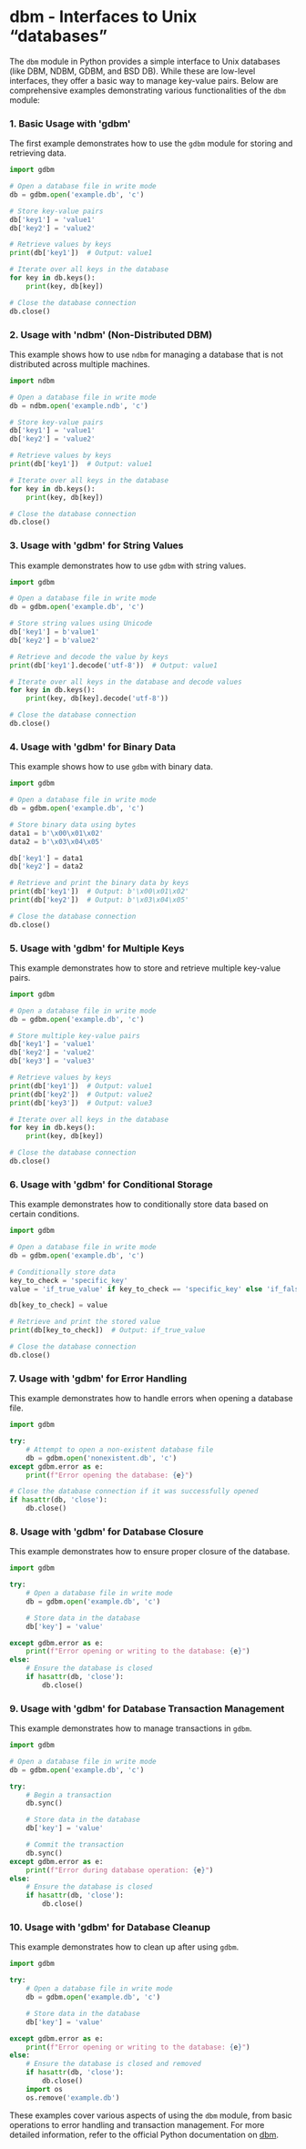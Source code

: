 # dbm - Interfaces to Unix “databases”

The `dbm` module in Python provides a simple interface to Unix databases (like DBM, NDBM, GDBM, and BSD DB). While these are low-level interfaces, they offer a basic way to manage key-value pairs. Below are comprehensive examples demonstrating various functionalities of the `dbm` module:

### 1. Basic Usage with 'gdbm'

The first example demonstrates how to use the `gdbm` module for storing and retrieving data.

```python
import gdbm

# Open a database file in write mode
db = gdbm.open('example.db', 'c')

# Store key-value pairs
db['key1'] = 'value1'
db['key2'] = 'value2'

# Retrieve values by keys
print(db['key1'])  # Output: value1

# Iterate over all keys in the database
for key in db.keys():
    print(key, db[key])

# Close the database connection
db.close()
```

### 2. Usage with 'ndbm' (Non-Distributed DBM)

This example shows how to use `ndbm` for managing a database that is not distributed across multiple machines.

```python
import ndbm

# Open a database file in write mode
db = ndbm.open('example.ndb', 'c')

# Store key-value pairs
db['key1'] = 'value1'
db['key2'] = 'value2'

# Retrieve values by keys
print(db['key1'])  # Output: value1

# Iterate over all keys in the database
for key in db.keys():
    print(key, db[key])

# Close the database connection
db.close()
```

### 3. Usage with 'gdbm' for String Values

This example demonstrates how to use `gdbm` with string values.

```python
import gdbm

# Open a database file in write mode
db = gdbm.open('example.db', 'c')

# Store string values using Unicode
db['key1'] = b'value1'
db['key2'] = b'value2'

# Retrieve and decode the value by keys
print(db['key1'].decode('utf-8'))  # Output: value1

# Iterate over all keys in the database and decode values
for key in db.keys():
    print(key, db[key].decode('utf-8'))

# Close the database connection
db.close()
```

### 4. Usage with 'gdbm' for Binary Data

This example shows how to use `gdbm` with binary data.

```python
import gdbm

# Open a database file in write mode
db = gdbm.open('example.db', 'c')

# Store binary data using bytes
data1 = b'\x00\x01\x02'
data2 = b'\x03\x04\x05'

db['key1'] = data1
db['key2'] = data2

# Retrieve and print the binary data by keys
print(db['key1'])  # Output: b'\x00\x01\x02'
print(db['key2'])  # Output: b'\x03\x04\x05'

# Close the database connection
db.close()
```

### 5. Usage with 'gdbm' for Multiple Keys

This example demonstrates how to store and retrieve multiple key-value pairs.

```python
import gdbm

# Open a database file in write mode
db = gdbm.open('example.db', 'c')

# Store multiple key-value pairs
db['key1'] = 'value1'
db['key2'] = 'value2'
db['key3'] = 'value3'

# Retrieve values by keys
print(db['key1'])  # Output: value1
print(db['key2'])  # Output: value2
print(db['key3'])  # Output: value3

# Iterate over all keys in the database
for key in db.keys():
    print(key, db[key])

# Close the database connection
db.close()
```

### 6. Usage with 'gdbm' for Conditional Storage

This example demonstrates how to conditionally store data based on certain conditions.

```python
import gdbm

# Open a database file in write mode
db = gdbm.open('example.db', 'c')

# Conditionally store data
key_to_check = 'specific_key'
value = 'if_true_value' if key_to_check == 'specific_key' else 'if_false_value'

db[key_to_check] = value

# Retrieve and print the stored value
print(db[key_to_check])  # Output: if_true_value

# Close the database connection
db.close()
```

### 7. Usage with 'gdbm' for Error Handling

This example demonstrates how to handle errors when opening a database file.

```python
import gdbm

try:
    # Attempt to open a non-existent database file
    db = gdbm.open('nonexistent.db', 'c')
except gdbm.error as e:
    print(f"Error opening the database: {e}")

# Close the database connection if it was successfully opened
if hasattr(db, 'close'):
    db.close()
```

### 8. Usage with 'gdbm' for Database Closure

This example demonstrates how to ensure proper closure of the database.

```python
import gdbm

try:
    # Open a database file in write mode
    db = gdbm.open('example.db', 'c')

    # Store data in the database
    db['key'] = 'value'

except gdbm.error as e:
    print(f"Error opening or writing to the database: {e}")
else:
    # Ensure the database is closed
    if hasattr(db, 'close'):
        db.close()
```

### 9. Usage with 'gdbm' for Database Transaction Management

This example demonstrates how to manage transactions in `gdbm`.

```python
import gdbm

# Open a database file in write mode
db = gdbm.open('example.db', 'c')

try:
    # Begin a transaction
    db.sync()

    # Store data in the database
    db['key'] = 'value'

    # Commit the transaction
    db.sync()
except gdbm.error as e:
    print(f"Error during database operation: {e}")
else:
    # Ensure the database is closed
    if hasattr(db, 'close'):
        db.close()
```

### 10. Usage with 'gdbm' for Database Cleanup

This example demonstrates how to clean up after using `gdbm`.

```python
import gdbm

try:
    # Open a database file in write mode
    db = gdbm.open('example.db', 'c')

    # Store data in the database
    db['key'] = 'value'

except gdbm.error as e:
    print(f"Error opening or writing to the database: {e}")
else:
    # Ensure the database is closed and removed
    if hasattr(db, 'close'):
        db.close()
    import os
    os.remove('example.db')
```

These examples cover various aspects of using the `dbm` module, from basic operations to error handling and transaction management. For more detailed information, refer to the official Python documentation on [dbm](https://docs.python.org/3/library/dbm.html).

